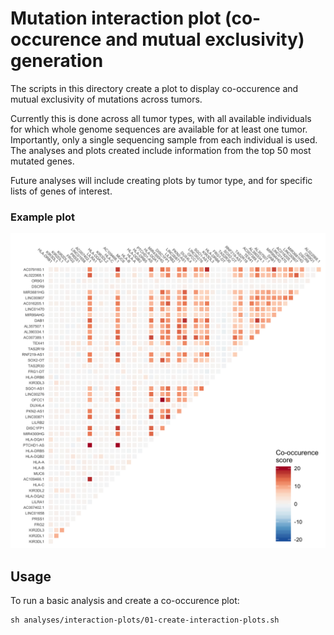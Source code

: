 # Mutation interaction plot (co-occurence and mutual exclusivity) generation

The scripts in this directory create a plot to display co-occurence and mutual exclusivity of mutations across tumors.

Currently this is done across all tumor types, with all available individuals for which whole genome sequences are available for at least one tumor.
Importantly, only a single sequencing sample from each individual is used. 
The analyses and plots created include information from the top 50 most mutated genes.

Future analyses will include creating plots by tumor type, and for specific lists of genes of interest.


### Example plot

![Co-occurence Plot](plots/lancet_top50.png)

## Usage

To run a basic analysis and create a co-occurence plot:
```
sh analyses/interaction-plots/01-create-interaction-plots.sh
```
